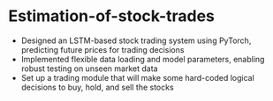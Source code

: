 # Estimation-of-stock-trades
- Designed an LSTM-based stock trading system using PyTorch, predicting future prices for trading decisions
- Implemented flexible data loading and model parameters, enabling robust testing on unseen market data
- Set up a trading module that will make some hard-coded logical decisions to buy, hold, and sell the stocks
